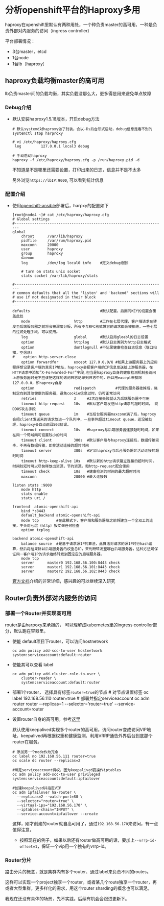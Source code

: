 # 分析openshift平台的Haproxy多用

haproxy在openshift里默认有两种用处，一个种负责master的高可用，一种是负责外部对内服务的访问（ingress controller）

平台部署情况：
- 3台master，etcd
- 1台node
- 1台lb（haproxy）

## haproxy负载均衡master的高可用

lb负责master间的负载均衡，其实负载没那么大，更多得是用来避免单点故障

### Debug介绍

- 默认安装haproxy1.5.18版本，开启debug方法
  ```
  # 默认systemd对haproxy做了封装，会以-Ds后台形式启动，debug信息是看不到的
  systemctl stop harproxy

  # vi /etc/haproxy/haproxy.cfg
   log         127.0.0.1 local3 debug

  # 手动启动haproxy
  haproxy -f /etc/haproxy/haproxy.cfg -p /run/haproxy.pid -d
  ```
  不知道是不是哪里还需要设置，打印出来的日志，信息并不是不太多

  另外浏览``https://lbIP:9000``, 可以看到统计信息

### 配置介绍

- 使用[openshift-ansible](https://github.com/xiaoping378/openshift-deploy)部署后，harpxy的配置如下

  ```
  [root@node4 ~]# cat /etc/haproxy/haproxy.cfg
  # Global settings
  #---------------------------------------------------------------------
  global
      chroot      /var/lib/haproxy
      pidfile     /var/run/haproxy.pid
      maxconn     20000
      user        haproxy
      group       haproxy
      daemon
      log         /dev/log local0 info    #定义debug级别

      # turn on stats unix socket
      stats socket /var/lib/haproxy/stats

  #---------------------------------------------------------------------
  # common defaults that all the 'listen' and 'backend' sections will
  # use if not designated in their block
  #---------------------------------------------------------------------
  defaults                                #默认配置，后面同KEY的设置会覆盖此处
      mode                    http        #工作在七层代理，客户端请求在转发至后端服务器之前将会被深度分板，所有不与RFC格式兼容的请求都会被拒绝，一些七层的过滤处理手段，可以使用。
      log                     global      #默认启用gloabl的日志设置
      option                  httplog     #默认日志类别为http日志格式
      option                  dontlognull #不记录健康检查日志信息（端口扫描，空信息）
  #    option http-server-close
      option forwardfor       except 127.0.0.0/8 #如果上游服务器上的应用程序想记录客户端的真实IP地址，haproxy会把客户端的IP信息发送给上游服务器，在HTTP请求中添加”X-Forwarded-For”字段,但当是haproxy自身的健康检测机制去访问上游服务器时是不应该把这样的访问日志记录到日志中的，所以用except来排除127.0.0.0，即haproxy自身
      option                  redispatch         #代理的服务器挂掉后，强制定向到其他健康的服务器，避免cookie信息过时，仍可正常访问
      retries                 3     #3次连接失败就认为后端服务器不可用
      timeout http-request    10s   #默认客户端发送http请求的超时时间， 防DDOS攻击手段
      timeout queue           1m    #当后台服务器maxconn满了后，haproxy会把client发送来的请求放进一个队列中，一旦事件超过timeout queue，还没被处理，haproxy会自动返回503错误。
      timeout connect         10s   #haproxy与后端服务器连接超时时间，如果在同一个局域网可设置较小的时间
      timeout client          300s  #默认客户端与haproxy连接后，数据传输完毕，不再有数据传输，即非活动连接的超时时间
      timeout server          300s  #定义haproxy与后台服务器非活动连接的超时时间
      timeout http-keep-alive 10s   #默认新的http请求建立连接的超时时间，时间较短时可以尽快释放出资源，节约资源。和http-request配合使用
      timeout check           10s   #健康检测的时间的最大超时时间
      maxconn                 20000 #最大连接数

  listen stats :9000
      mode http
      stats enable
      stats uri /

  frontend  atomic-openshift-api
      bind *:8443
      default_backend atomic-openshift-api
      mode tcp        #在此模式下，客户端和服务器端之前将建立一个全双工的连接，不会对七层（http）报文做任何检查
      option tcplog

  backend atomic-openshift-api
      balance source  #是基于请求源IP的算法，此算法对请求的源IP时行hash运算，然后将结果除以后端服务器的权重总和，来判断转发至哪台后端服务器，这种方法可保证同一客户端IP的请求始终转发到固定定的后端服务器。
      mode tcp
      server      master0 192.168.56.100:8443 check
      server      master1 192.168.56.101:8443 check
      server      master2 192.168.56.102:8443 check
  ```

  [官方文档](http://cbonte.github.io/haproxy-dconv/1.5/configuration.html)介绍的非常详细，感兴趣的可以继续深入研究


## Router负责外部对内服务的访问

### 部署一个Router并实现高可用
  router是由harpoxy来承担的， 可以理解成kubernetes里的ingress controller部分，默认跑在容器里。

  - 使能 default项目下router，可以访问hostnetwork

        oc adm policy add-scc-to-user hostnetwork system:serviceaccount:default:router

  - 使能其可以查看 label

        oc adm policy add-cluster-role-to-user \
            cluster-reader \
            system:serviceaccount:default:router

  - 部署1个router， 选择具有标签``router=true``的节点
        # 对节点设置标签
        oc label 192.168.56.110 router=true
        # 部署并指定serviceaccount
        oc adm router router --replicas=1 --selector='router=true'  --service-account=router


  - 设置router自身的高可用，参考[这里](https://docs.openshift.org/latest/admin_guide/high_availability.html#admin-guide-high-availability)

      默认使用keepalived实现多个router的高可用，访问router变成访问VIP地址，keepalived再根据权重和健康监测，利用VRRP通告外界后台到底那个router在服务。

        # 添加另一个node作为冗余
        oc label no 192.168.56.111 router=true
        oc scale dc router --replicas=2

        #绑定serviceaccount特权，因为keepalived要操作iptables
        oc adm policy add-scc-to-user privileged system:serviceaccount:default:ipfailover

        #创建keepalived并指定VIP
        oc adm ipfailover ha-router \
          --replicas=2 --watch-port=80 \
          --selector="router=true" \
          --virtual-ips="192.168.56.170" \
          --iptables-chain="INPUT" \
          --service-account=ipfailover --create

      这样，刚才创建的router就自高可用了，通过``192.168.56.170``来访问，有一点值得注意，
      - 按照现在的例子，如果以后还有router做高可用的话，要加上``--vrrp-id-offset=1``，保证一个vip用一个独有的vrrp-id。

### Router分片

路由分片的概念，就是集群内有多个router，通过label来负责不同的routes。

这样可以实现一个project独享一个router，或者某几个route独享一个router，再或者大型集群，更多样化的需求，用这个router sharding的概念也可以满足。

我现在还没有具体的场景，先不实践，后续有机会会跟进更新下。
